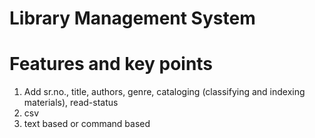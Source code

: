 Library Management System
==========================

Features and key points
=========

1. Add sr.no., title, authors, genre, cataloging (classifying and indexing materials), read-status
2. csv
3. text based or command based



